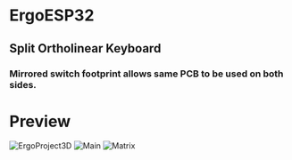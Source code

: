 # ErgoESP32
## Split Ortholinear Keyboard
### Mirrored switch footprint allows same PCB to be used on both sides.
# Preview
![ErgoProject3D](https://github.com/AmadoJunior/ErgoESP32/assets/38221553/fcc17bca-3bab-4bb0-9972-0c9fc42b3ed2)
![Main](https://github.com/AmadoJunior/ErgoESP32/assets/38221553/b1004720-1559-4f09-b0b6-ef6f7b20778f)
![Matrix](https://github.com/AmadoJunior/ErgoESP32/assets/38221553/87ce4542-06aa-420b-afd1-e36a6a6a1536)

